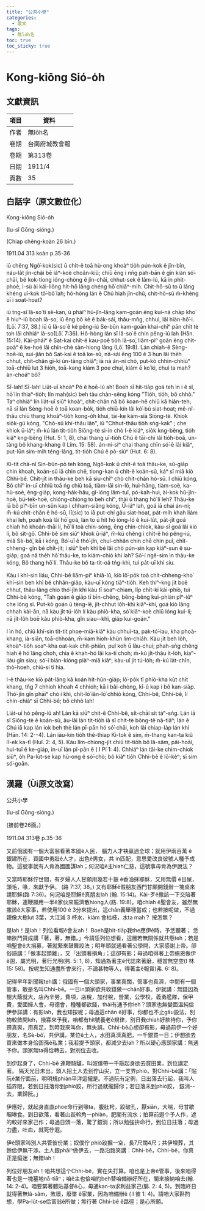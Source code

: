 ```yaml
---
title: "公共小學"
categories:
  - 散文
tags:
  - 無lo̍h名
toc: true
toc_sticky: true
---
```


# Kong-kiōng Sió-o̍h

## 文獻資訊

| 項目 | 資料 |
|---|---|
| 作者 | 無lo̍h名 |
| 卷期 | 台南府城教會報 |
| 卷期 | 第313卷 |
| 日期 | 1911/4 |
| 頁數 | 35 |

## 白話字（原文數位化）

Kong-kiōng Sió-o̍h

(Iu-sî Gōng-sióng.)

(Chiap chêng-koàn 26 bīn.)

1911.04 313 koàn p.35-36

iū chêng Ngô͘-kok(sic) ū chi̍t-ê toā hù-ong khoàⁿ tio̍h pún-kok ê jîn-bîn, náu-la̍t jîn-châi bē iâⁿ-koè choân-kiû; chiū ēng i nn̄g pah-bān ê gîn kiàn só͘-chāi, bé kok-tiong ióng-chòng ê jîn-châi, chhut-sek ê lâm-lú, kā in phit-phoè, ì-sù ài kái-liông hit-hō lâng chéng hō͘ chiâⁿ-mi̍h. Chit-hō-sū to ū lâng khéng uī-kok tô͘-bô͘ lah; hô-hòng lán ê Chú hiah jîn-chû, chit-hō-sū m̄-khéng uī i soat-hoat?

iū tng-sî Iâ-so͘ tī sè-kan, ū pháiⁿ hū-jîn-lâng kam-goān ēng kuí-nā cha̍p kho͘ ê hiuⁿ-iû boah Iâ-so͘, iū ēng bô kè ê ba̍k-sái, thâu-mn̂g, chhuì, lâi hiàn-hō͘-i. (Lō͘. 7:37, 38.) iū ū Iâ-so͘ ê ké pêng-iú Se-bûn kam-goān khai-chîⁿ pān chi̍t tè toh lâi chhiáⁿ Iâ-so͘(Lō͘. 7:36). Hô-hòng lán sī Iâ-so͘ ê chin pêng-iú lah (Hān. 15:14). Kài-pháiⁿ ê Sat-kai chi̍t-ē kau-poê tio̍h Iâ-so͘, liâm-piⁿ goān ēng chi̍t-poàⁿ ê ke-hoé lâi chín-chè sàn-hiong lâng (Lō͘. 19:8). Lán chiah-ê Sèng-hoē-iú, sui-jiân bô Sat-kai ê toā ke-sū, nā-sái ēng 100 ê 3 hun lâi the̍h chhut, chit-chân gī-kí ún-tàng chiâⁿ; iā nā án-ni chò, put-kò chhin-chhiūⁿ toā-chhiū lut 3 hio̍h, toā-kang kiám 3 poe chuí, kiám ē ko͘ ki, chuí ta mah? àn-choáⁿ bô?

Sī-lah! Sī-lah! Lia̍t-uī khoàⁿ Pò ê hoē-iú ah! Boeh sī hit-tia̍p goá teh ìn i ê sî, hō͘ lín thiaⁿ-tio̍h; lín mah(sic) beh tàu chàn-sêng kóng "Tio̍h, tio̍h, bô chhò." Taⁿ chhiáⁿ lín lia̍t-uī siūⁿ khoàⁿ, chit-chân nā bô koan-hē chiū kā hiân-teh; nā sī lán Sèng-hoē ê toā koan-bo̍k, tio̍h chiū-kín lâi kó͘-bú siat-hoat; mê-nî-thâu chiū thang khoàⁿ-tio̍h kong-o̍h khui, tāi-ke kám-siā Siōng-tè. Khiok sio̍k-gú kóng, "Chò-sū khí-thâu lân", iū "Chhut-thâu tio̍h sńg-kak" ; che khiok ū-iáⁿ; m̄-kú lán tit-tio̍h Siōng-tè si-in chò I-ê kiáⁿ, sio̍k kng-bêng, tio̍h kiâⁿ kng-bêng (Hut. 5: 1, 8), chai thang uī-tio̍h Chú ê tāi-chì lâi tio̍h-boâ, ún-tàng bô khang-khang (I Lîm. 15: 58). án-ni-siⁿ chai thang chīn só͘-ē lâi kiâⁿ, put-lūn sím-mi̍h téng-lâng, tit-tio̍h Chú ê pò-siúⁿ (Hut. 6: 8).

Kì-tit chá-nî Sin-bûn-pò teh kóng, Ngô͘-kok ū chi̍t-ê toā thâu-ke, sū-gia̍p chin khoah, koán-sū iā chin chē, tiong-kan ū chi̍t-ê koán-sū, káⁿ sī miâ kiò Chhi-bê. Chi̍t-ji̍t in thâu-ke beh kā siu-chîⁿ chò chi̍t-chân hó-sū. I chiū kóng, Bô chîⁿ in-uī chhiū toā ńg chiū toā, tiàm-lāi sin-lô, huì-hāng, tiàm-soè, ka-hù-soè, êng-gia̍p, kong-ha̍k-hāu, gī-ióng lām-tuī, pó-kah-huì, ài-kok hū-jîn-hoē, bú-tek-hoē, chióng-chióng to beh chîⁿ, thài ū thang hō͘ lí leh? Thâu-ke iā bô pìⁿ-bīn un-sûn kap i chham-siâng kóng, Ū-iáⁿ lah, goá iā chai án-ni; m̄-kú chit-chân ê hó-sū, lī(sic) to iā put-chí gâu siat-hoat, pa̍t-mi̍h khah liám khai leh, poah koá lâi hō͘ goá, lán to ū hit hō ióng-ló ê kui-lu̍t, pa̍t-ji̍t goá chiah hó khoán-thāi lí, hō͘ lí toà chin-sóng, ēng chin-chiok, kàu-sî goá lâi kiò lí, bô sit-gō͘. Chhi-bê sim siūⁿ khiok ū-iáⁿ, m̄-kú chêng i chi̍t-ê hó pêng-iú, miâ Sè-bô͘, kā i kóng, Bó͘-uī ê thó͘-jîn, chuí-chhân chin chē chin puî, chi̍t-chheng- gîn bé chi̍t-ji̍t; i siūⁿ beh khì bé lâi chò pún-sin kap kiáⁿ-sun ê su-gia̍p; goá nā the̍h hō͘ thâu-ke, to kiám-chió khì lah? Só͘-í ngē-sim ìn thâu-ke kóng, Bô thang hō͘ lí. Thâu-ke bô ta-tit-oâ tńg-khì, tuì pa̍t-uī khì siu.

Kàu i khí-sin liáu, Chhi-bê liâm-piⁿ khiâ-lû, kiò lô͘-po̍k toà chi̍t-chheng-kho͘ khí-sin beh khì bé chhân-gia̍p, kàu-uī kóng tiāⁿ-tio̍h. Keh thiⁿ-kng ji̍t boē chhut, thâu-lâng chio thó͘-jîn khì kàu tī soaⁿ-chiam, li̍p chi̍t-ki kài-phiò, tuì Chhi-bê kóng, "Tah goán ê gia̍p tī bīn-chêng, bêng-bêng kui-phiàn pîⁿ-iûⁿ che lóng sī. Put-kò goán ū tēng-lē, ji̍t-chhut lo̍h-khì kiâⁿ-khí, goá kiò lâng chhah kài-ān, nā kàu ji̍t tú-lo̍h lí kàu phiò-kha, só͘ kiâⁿ-koè chiū lóng kui-lí; nā ji̍t-lo̍h boē kàu phiò-kha, gîn siau--khì, gia̍p kui-goán."

I ìn hó, chiū khí-sin ti̍t-ti̍t phoe-miā-kiâⁿ kàu chhuì-ta, pak-tó͘-iau, kha phoà-khang, ià-siān, toā-chhoán, m̄-kam hioh-khùn lim-chia̍h. Kàu ji̍t beh lo̍h, khoàⁿ-tio̍h soaⁿ-kha oat-kak chi̍t-phiàn, puî koh ū lâu-chuí; phah-sǹg chêng hiah ê hō͘ lâng choh, chia ê khah-hó lâi ka-tī choh; m̄-kú ji̍t-thâu i̍t-lo̍h, kiaⁿ-liáu gîn siau; só͘-í bián-kióng piàⁿ-miā kiâⁿ, kàu-uī ji̍t tú-lo̍h; m̄-kú la̍t-chīn, thò͘-hoeh, chiū-sí tī hia.

I-ê thâu-ke kiò pa̍t-lâng kā koán hit-hūn-gia̍p; lô͘-po̍k tī phiò-kha ku̍t chi̍t khang, tn̂g 7 chhioh khoah 4 chhioh; kā i bâi-chòng, kî-û kap i bô kan-sia̍p. Thó͘-jîn gîn phāiⁿ chò i khì, chi̍t-lō͘ iân-lō͘ chhiò kóng, Chhi-bê, Chhi-bê, lí chin-chiàⁿ sī Chhi-bê; bô chhò lah!

Lia̍t-uī hó pêng-iú ah! Lán kā siūⁿ chit-ê Chhi-bê, si̍t-chāi sit táⁿ-sǹg. Lán iā sī Siōng-tè ê koán-sū, āu-lâi lán tit-tio̍h iā sī chi̍t-tè bōng-tē nā-tiāⁿ; lán ê Chú iā kap lán iok beh thè lán pī-pān hó só͘-chāi, koh lâi chiap-la̍p lán khì (Hān. 14: 2--4). Lán iàu-kín tio̍h thé-thiap Ki-tok ê sim, m̄-thang kan-ta kiû lī-ek ka-tī (Huî. 2: 4, 5). Kàu lîm-chiong-ji̍t chiū tit-tio̍h bô lâ-sâm, pāi-hoāi, huì-tuī ê ke-gia̍p, in-uī lán pī-pān ê ( I Pí 1: 4). Chhiáⁿ lán tāi-ke chim-chiok siūⁿ, o̍h Pa-lu̍t-se kap hù-ong ê só͘-chò; bô kiâⁿ tio̍h Chhi-bê ê lō͘-kèⁿ; sī sim só͘-goān.

## 漢羅（Ùi原文改寫）

公共小學

(Iu-sî Gōng-sióng.)

(接前卷26面。)

1911.04 313卷 p.35-36

又前俄國有一個大富翁看著本國ê人民， 腦力人才袂贏過全球；就用伊兩百萬 ê 銀建所在，買國中勇壯ê人才，出色ê男女，共 in匹配，意思愛改良彼號人種予成物。這號事就有人肯為國圖謀lah；何況咱ê主hiah仁慈，這號事毋肯為伊說法？

又當時耶穌佇世間，有歹婦人人甘願用幾若十箍 ê香油抹耶穌，又用無價 ê目屎，頭毛，喙，來獻予伊。 (路 7:37, 38。) 又有耶穌ê假朋友西門甘願開錢辦一塊桌來請耶穌(路 7:36)。何況咱是耶穌ê真朋友lah (翰. 15:14)。Kài-歹ê撒該一下交陪著耶穌，連鞭願用一半ê家伙來賑濟散hiong人(路. 19:8)。咱chiah ê聖會友，雖然無撒該ê大家事，若使用100 ê 3分來提出，這chân義舉穩當成；也若按呢做，不過親像大樹lut 3葉，大江減 3 杯水，kiám 會枯枝，水ta mah？ 按怎無？

是lah！是lah！列位看報ê會友ah！ Boeh是hit-tia̍p我the應伊ê時，予恁聽著； 恁嘛欲鬥贊成講「著，著，無錯。」今請恁列位想看，這層若無關係就共懸teh；若是咱聖會ê大捐募，著就緊來鼓舞設法；明年頭就通看著公學開，大家感謝上帝。卻俗語講：「做事起頭難」，又「出頭著損角」；這卻有影；毋過咱得著上帝施恩做伊ê囝，屬光明，著行光明(弗. 5: 1, 8)，知通為著主ê代誌來著磨，穩當無空空(I 林. 15: 58)。按呢生知通盡所會來行，不論甚物等人，得著主ê報賞(弗. 6: 8)。

記得早年新聞報teh講：俄國有一個大頭家，事業真闊，管事也真濟，中間有一個管事，敢是名叫Chhi-bê。一日in頭家欲共收錢做一chân好事。伊就講：無錢因為樹大蔭就大，店內辛勞，費項，店稅，加付稅，營業，公學校，義勇艦隊，保甲費，愛國婦人會，母德會，種種都欲錢，thài有通予你leh？頭家也無變面溫純佮伊參詳講：有影lah，我也知按呢；毋過這chân ê好事，你都也不止gâu設法，別物較斂開leh，撥寡來予我，咱都有hit號養老ê規律，別日我chiah好款待你，予你蹛真爽，用真足，到時我來叫你，無失誤。Chhi-bê心想卻有影，毋過前伊一个好朋友，名Sè-bô͘，共伊講，某位ê土人，水田真濟真肥，一千銀買一日；伊想欲去買來做本身佮囝孫ê私業；我若提予頭家，都減少去lah？所以硬心應頭家講：無通予你。頭家無ta得佮轉去，對別位去收。

到伊起身了，Chhi-bê 連鞭騎驢，叫奴僕帶一千箍起身欲去買田業，到位講定著。 隔天光日未出，頭人招土人去到佇山尖，立一支界phiò，對Chhi-bê講：「貼阮ê業佇面前，明明規phiàn平洋這攏是。不過阮有定例，日出落去行起，我叫人插界限，若到日拄落你到phiò跤，所行過就攏歸你；若日落未到phiò跤， 銀消--去，業歸阮。」

伊應好，就起身直直phoe命行到喙ta，腹肚枵，跤破孔，厭siān，大喘，毋甘歇睏啉食。到日欲落，看著山跤斡角一phiàn，肥閣有流水；拍算前遐个予人作，遮的較好來家己作；毋過日頭一落，驚了銀消；所以勉強拚命行，到位日拄落；毋過力盡，吐血，就死佇遐。

伊ê頭家叫別人共管彼份業；奴僕佇 phiò跤掘一空，長7尺闊4尺；共伊埋葬，其餘佮伊無干涉。土人銀phāiⁿ做伊去，一路沿路笑講：Chhi-bê，Chhi-bê，你真正是癡迷；無錯lah！

列位好朋友ah！咱共想這个Chhi-bê，實在失打算。咱也是上帝ê管事，後來咱得著也是一塊墓地nā-tiāⁿ；咱ê主也佮咱約beh替咱備辦好所在，閣來接納咱去(翰. 14: 2-4)。咱要緊著體貼基督ê心，毋通kan-ta求利益家己(腓. 2: 4, 5)。到臨終日就得著無lâ-sâm，敗壞，廢墜 ê家業，因為咱備辦ê ( I 彼 1: 4)。請咱大家斟酌想，學Pa-lu̍t-se佮富翁ê所做；無行著 Chhi-bê ê路徑；是心所願。
